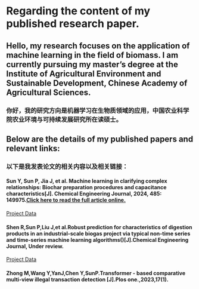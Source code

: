 # Regarding the content of my published research paper.
## Hello, my research focuses on the application of machine learning in the field of biomass. I am currently pursuing my master’s degree at the Institute of Agricultural Environment and Sustainable Development, Chinese Academy of Agricultural Sciences.
### 你好，我的研究方向是机器学习在生物质领域的应用，中国农业科学院农业环境与可持续发展研究所在读硕士。
## Below are the details of my published papers and relevant links:
### 以下是我发表论文的相关内容以及相关链接：
#### Sun Y, Sun P, Jia J, et al. Machine learning in clarifying complex relationships: Biochar preparation procedures and capacitance characteristics[J]. Chemical Engineering Journal, 2024, 485: 149975.[Click here to read the full article online.](https://www.sciencedirect.com/science/article/abs/pii/S138589472401461X)
[Project Data](https://github.com/Srpihot/Biochar-preparation-procedures-and-capacitance-characteristics)
#### Shen R,Sun P,Liu J,et al.Robust prediction for characteristics of digestion products in an industrial-scale biogas project via typical non-time series and time-series machine learning algorithms()[J].Chemical Engineering Journal, Under review.
[Project Data](https://github.com/Srpihot/prediction-for-characteristics-of-digestion-products)
#### Zhong M,Wang Y,YanJ,Chen Y,SunP.Transformer - based comparative multi-view illegal transaction detection [J].Plos one.,2023,17(1).
